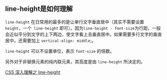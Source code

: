 ## line-height是如何理解

`line-height` 在日常用的最多的是让单行文字垂直居中（其实不需要设置 `height`，一个` line-height` 即可）。因为` line-height - font-size `为行距，一般会近似平分到文字的上下两边，使文字看上去垂直居中。如果需要多行文字的垂直居中，还需要加上 `vertical-align: middle`;。

`line-height` 可以不设置单位，表示 `font-size` 的倍数。

另外对于非替换元素的纯内联元素，其高度是由 `line-height` 所决定的。

[CSS 深入理解之 line-height](https://juejin.cn/post/6844903721025929223)